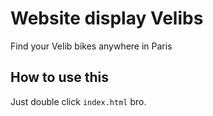 # Website display Velibs

Find your Velib bikes anywhere in Paris

## How to use this

Just double click `index.html` bro.